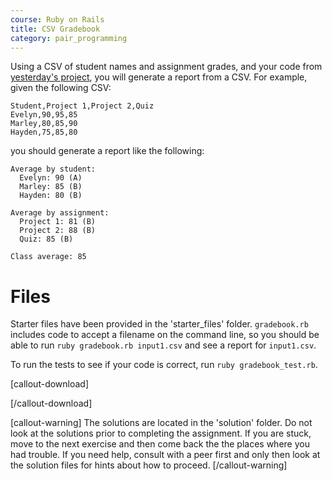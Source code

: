```yaml
---
course: Ruby on Rails
title: CSV Gradebook
category: pair_programming
---
```


Using a CSV of student names and assignment grades, and your code from [yesterday's project](https://newline.theironyard.com/courses/4/projects/58), you will generate a report from a CSV. For example, given the following CSV:

```
Student,Project 1,Project 2,Quiz
Evelyn,90,95,85
Marley,80,85,90
Hayden,75,85,80
```

you should generate a report like the following:

```
Average by student:
  Evelyn: 90 (A)
  Marley: 85 (B)
  Hayden: 80 (B)

Average by assignment:
  Project 1: 81 (B)
  Project 2: 88 (B)
  Quiz: 85 (B)

Class average: 85
```

# Files

Starter files have been provided in the 'starter_files' folder. `gradebook.rb` includes code to accept a filename on the command line, so you should be able to run `ruby gradebook.rb input1.csv` and see a report for `input1.csv`.

To run the tests to see if your code is correct, run `ruby gradebook_test.rb`.

[callout-download]

[/callout-download]

[callout-warning] The solutions are located in the 'solution' folder. Do not look at the solutions prior to completing the assignment. If you are stuck, move to the next exercise and then come back the the places where you had trouble. If you need help, consult with a peer first and only then look at the solution files for hints about how to proceed. [/callout-warning]
